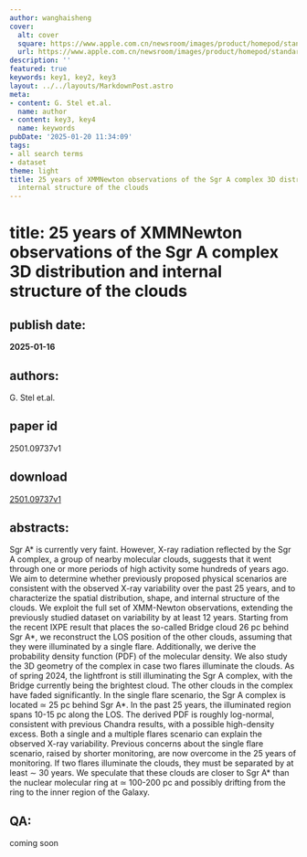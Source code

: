 ```yaml
---
author: wanghaisheng
cover:
  alt: cover
  square: https://www.apple.com.cn/newsroom/images/product/homepod/standard/Apple-HomePod-hero-230118_big.jpg.large_2x.jpg
  url: https://www.apple.com.cn/newsroom/images/product/homepod/standard/Apple-HomePod-hero-230118_big.jpg.large_2x.jpg
description: ''
featured: true
keywords: key1, key2, key3
layout: ../../layouts/MarkdownPost.astro
meta:
- content: G. Stel et.al.
  name: author
- content: key3, key4
  name: keywords
pubDate: '2025-01-20 11:34:09'
tags:
- all search terms
- dataset
theme: light
title: 25 years of XMMNewton observations of the Sgr A complex 3D distribution and
  internal structure of the clouds
---
```


# title: 25 years of XMMNewton observations of the Sgr A complex 3D distribution and internal structure of the clouds 
## publish date: 
**2025-01-16** 
## authors: 
  G. Stel et.al. 
## paper id
2501.09737v1
## download
[2501.09737v1](http://arxiv.org/abs/2501.09737v1)
## abstracts:
Sgr A* is currently very faint. However, X-ray radiation reflected by the Sgr A complex, a group of nearby molecular clouds, suggests that it went through one or more periods of high activity some hundreds of years ago. We aim to determine whether previously proposed physical scenarios are consistent with the observed X-ray variability over the past 25 years, and to characterize the spatial distribution, shape, and internal structure of the clouds. We exploit the full set of XMM-Newton observations, extending the previously studied dataset on variability by at least 12 years. Starting from the recent IXPE result that places the so-called Bridge cloud 26 pc behind Sgr A*, we reconstruct the LOS position of the other clouds, assuming that they were illuminated by a single flare. Additionally, we derive the probability density function (PDF) of the molecular density. We also study the 3D geometry of the complex in case two flares illuminate the clouds. As of spring 2024, the lightfront is still illuminating the Sgr A complex, with the Bridge currently being the brightest cloud. The other clouds in the complex have faded significantly. In the single flare scenario, the Sgr A complex is located $\simeq$ 25 pc behind Sgr A*. In the past 25 years, the illuminated region spans 10-15 pc along the LOS. The derived PDF is roughly log-normal, consistent with previous Chandra results, with a possible high-density excess. Both a single and a multiple flares scenario can explain the observed X-ray variability. Previous concerns about the single flare scenario, raised by shorter monitoring, are now overcome in the 25 years of monitoring. If two flares illuminate the clouds, they must be separated by at least $\sim$ 30 years. We speculate that these clouds are closer to Sgr A* than the nuclear molecular ring at $\simeq$ 100-200 pc and possibly drifting from the ring to the inner region of the Galaxy.
## QA:
coming soon
